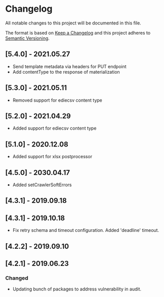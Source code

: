 # Changelog
All notable changes to this project will be documented in this file.

The format is based on [Keep a Changelog](http://keepachangelog.com/en/1.0.0/)
and this project adheres to [Semantic Versioning](http://semver.org/spec/v2.0.0.html).

## [5.4.0] - 2021.05.27
- Send template metadata via headers for PUT endpoint
- Add contentType to the response of materialization

## [5.3.0] - 2021.05.11
- Removed support for ediecsv content type

## [5.2.0] - 2021.04.29
- Added support for ediecsv content type

## [5.1.0] - 2020.12.08
- Added support for xlsx postprocessor

## [4.5.0] - 2030.04.17
- Added setCrawlerSoftErrors

## [4.3.1] - 2019.09.18
## [4.3.1] - 2019.10.18
- Fix retry schema and timeout configuration. Added 'deadline' timeout.

## [4.2.2] - 2019.09.10
## [4.2.1] - 2019.06.23
### Changed
- Updating bunch of packages to address vulnerability in audit.
